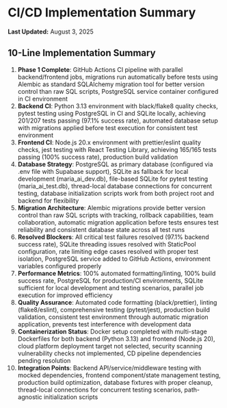 # CI/CD Implementation Summary

**Last Updated:** August 3, 2025

## 10-Line Implementation Summary

1. **Phase 1 Complete**: GitHub Actions CI pipeline with parallel backend/frontend jobs, migrations run automatically before tests using Alembic as standard SQLAlchemy migration tool for better version control than raw SQL scripts, PostgreSQL service container configured in CI environment
2. **Backend CI**: Python 3.13 environment with black/flake8 quality checks, pytest testing using PostgreSQL in CI and SQLite locally, achieving 201/207 tests passing (97.1% success rate), automated database setup with migrations applied before test execution for consistent test environment
3. **Frontend CI**: Node.js 20.x environment with prettier/eslint quality checks, jest testing with React Testing Library, achieving 165/165 tests passing (100% success rate), production build validation
4. **Database Strategy**: PostgreSQL as primary database (configured via .env file with Supabase support), SQLite as fallback for local development (maria_ai_dev.db), file-based SQLite for pytest testing (maria_ai_test.db), thread-local database connections for concurrent testing, database initialization scripts work from both project root and backend for flexibility
5. **Migration Architecture**: Alembic migrations provide better version control than raw SQL scripts with tracking, rollback capabilities, team collaboration, automatic migration application before tests ensures test reliability and consistent database state across all test runs
6. **Resolved Blockers**: All critical test failures resolved (97.1% backend success rate), SQLite threading issues resolved with StaticPool configuration, rate limiting edge cases resolved with proper test isolation, PostgreSQL service added to GitHub Actions, environment variables configured properly
7. **Performance Metrics**: 100% automated formatting/linting, 100% build success rate, PostgreSQL for production/CI environments, SQLite sufficient for local development and testing scenarios, parallel job execution for improved efficiency
8. **Quality Assurance**: Automated code formatting (black/prettier), linting (flake8/eslint), comprehensive testing (pytest/jest), production build validation, consistent test environment through automatic migration application, prevents test interference with development data
9. **Containerization Status**: Docker setup completed with multi-stage Dockerfiles for both backend (Python 3.13) and frontend (Node.js 20), cloud platform deployment target not selected, security scanning vulnerability checks not implemented, CD pipeline dependencies pending resolution
10. **Integration Points**: Backend API/service/middleware testing with mocked dependencies, frontend component/state management testing, production build optimization, database fixtures with proper cleanup, thread-local connections for concurrent testing scenarios, path-agnostic initialization scripts
